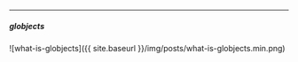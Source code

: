 
----
##### globjects

![what-is-globjects]({{ site.baseurl }}/img/posts/what-is-globjects.min.png)
